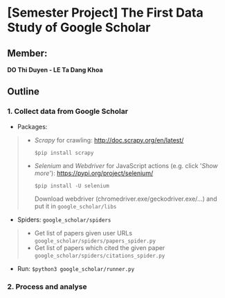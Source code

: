 
# [Semester Project] The First Data Study of Google Scholar

## Member: 
**DO Thi Duyen - LE Ta Dang Khoa**

## Outline

### 1. Collect data from Google Scholar

- Packages:
> - _Scrapy_ for crawling: http://doc.scrapy.org/en/latest/
>
>    ```$pip install scrapy```
> - _Selenium_ and _Webdriver_ for JavaScript actions (e.g. click '_Show more_'): https://pypi.org/project/selenium/
>
>	```$pip install -U selenium```
>
>   Download webdriver (chromedriver.exe/geckodriver.exe/...) and put it in ```google_scholar/libs```

- Spiders: `google_scholar/spiders`
> -	Get list of papers given user URLs
		```google_scholar/spiders/papers_spider.py```
> - Get list of papers which cited the given paper
		```google_scholar/spiders/citations_spider.py```

- Run: ```$python3 google_scholar/runner.py```

### 2. Process and analyse